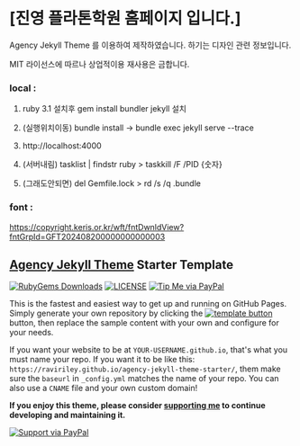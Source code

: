 # [진영 플라톤학원 홈페이지 입니다.]

Agency Jekyll Theme 를 이용하여 제작하였습니다. 
하기는 디자인 관련 정보입니다.

MIT 라이선스에 따르나 상업적이용 재사용은 금합니다.

### local : 
1. ruby 3.1 설치후 gem install bundler jekyll 설치
2. (실행위치이동) bundle install ->  bundle exec jekyll serve --trace
3. http://localhost:4000

4. (서버내림)  tasklist | findstr ruby  > taskkill /F /PID {숫자}
5. (그래도안되면) del Gemfile.lock > rd /s /q .bundle


### font : 
https://copyright.keris.or.kr/wft/fntDwnldView?fntGrpId=GFT202408200000000000003

## [Agency Jekyll Theme](https://github.com/raviriley/agency-jekyll-theme) Starter Template
[![RubyGems Downloads](https://img.shields.io/gem/dt/jekyll-agency.svg)](https://rubygems.org/gems/jekyll-agency)
[![LICENSE](https://img.shields.io/badge/license-MIT-lightgrey.svg)](https://github.com/raviriley/agency-jekyll-theme/blob/master/LICENSE.txt)
[![Tip Me via PayPal](https://img.shields.io/badge/PayPal-tip%20me-green.svg?logo=paypal)](https://www.paypal.me/raviriley)

This is the fastest and easiest way to get up and running on GitHub Pages.
Simply generate your own repository by clicking the 
[![template button](https://img.shields.io/badge/-Use%20this%20template-brightgreen)](https://github.com/raviriley/agency-jekyll-theme-starter/generate) button, 
then replace the sample content with your own and configure for your needs.

If you want your website to be at `YOUR-USERNAME.github.io`, that's what you must name your repo. If you want it to be like this: `https://raviriley.github.io/agency-jekyll-theme-starter/`, them make sure the `baseurl` in `_config.yml` matches the name of your repo. You can also use a `CNAME` file and your own custom domain!

**If you enjoy this theme, please consider [supporting me](https://www.paypal.me/raviriley) to continue developing and maintaining it.**

[![Support via PayPal](https://cdn.rawgit.com/twolfson/paypal-github-button/1.0.0/dist/button.svg)](https://www.paypal.me/raviriley)

